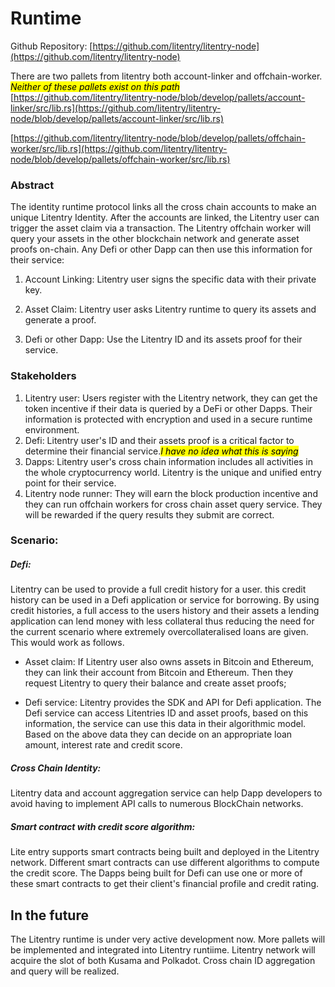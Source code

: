 # Runtime

Github Repository: [https://github.com/litentry/litentry-node](https://github.com/litentry/litentry-node)

There are two pallets from litentry both account-linker and offchain-worker.
<mark>*Neither of these pallets exist on this path*</mark>
[https://github.com/litentry/litentry-node/blob/develop/pallets/account-linker/src/lib.rs](https://github.com/litentry/litentry-node/blob/develop/pallets/account-linker/src/lib.rs)

[https://github.com/litentry/litentry-node/blob/develop/pallets/offchain-worker/src/lib.rs](https://github.com/litentry/litentry-node/blob/develop/pallets/offchain-worker/src/lib.rs)

### Abstract

The identity runtime protocol links all the cross chain accounts to make an unique Litentry Identity. After the accounts are linked, the Litentry user can trigger the asset claim via a transaction. The Litentry offchain worker will query your assets in the other blockchain network and generate asset proofs on-chain. Any Defi or other Dapp can then use this information for their service:

1. Account Linking: Litentry user signs the specific data with their private key.

2. Asset Claim: Litentry user asks Litentry runtime to query its assets and generate a proof.

3. Defi or other Dapp: Use the Litentry ID and its assets proof for their service.

### Stakeholders

1. Litentry user: Users register with the Litentry network, they can get the token incentive if their data is queried by a DeFi or other Dapps. Their information is protected with encryption and used in a secure runtime environment.
2. Defi: Litentry user's ID and their assets proof is a critical factor to determine their financial service.<mark>*I have no idea what this is saying*</mark>
3. Dapps: Litentry user's cross chain information includes all activities in the whole cryptocurrency world. Litentry is the unique and unified entry point for their service.
4. Litentry node runner: They will earn the block production incentive and they can run offchain workers for cross chain asset query service. They will be rewarded if the query results they submit are correct.

### Scenario:

##### Defi:

Litentry can be used to provide a full credit history for a user. this credit history can be used in a Defi application or service for borrowing. By using credit histories, a full access to the users history and their assets a lending application can lend money with less collateral thus reducing the need for the current scenario where extremely overcollateralised loans are given. This would work as follows.

* Asset claim: If Litentry user also owns assets in Bitcoin and Ethereum, they can link their account from Bitcoin and Ethereum. Then they request Litentry to query their balance and create asset proofs;

* Defi service: Litentry provides the SDK and API for Defi application. The Defi service can access Litentries ID and asset proofs, based on this information, the service can use this data in their algorithmic model. Based on the above data they can decide on an appropriate loan amount, interest rate and credit score.

##### Cross Chain Identity:

Litentry data and account aggregation service can help Dapp developers to avoid having to implement API calls to numerous BlockChain networks.

##### Smart contract with credit score algorithm:

Lite entry supports smart contracts being built and deployed in the Litentry network. Different smart contracts can use different algorithms to compute the credit score. The Dapps being built for Defi can use one or more of these smart contracts to get their client's financial profile and credit rating.

## In the future

The Litentry runtime is under very active development now. More pallets will be implemented and integrated into Litentry runtiime. Litentry network will acquire the slot of both Kusama and Polkadot. Cross chain ID aggregation and query will be realized.

